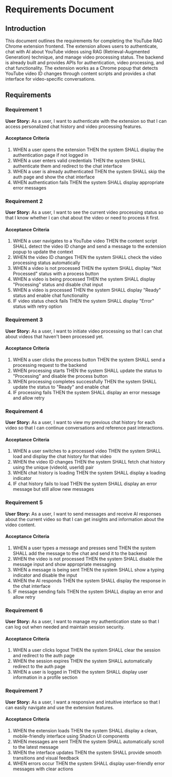 # Requirements Document

## Introduction

This document outlines the requirements for completing the YouTube RAG Chrome extension frontend. The extension allows users to authenticate, chat with AI about YouTube videos using RAG (Retrieval-Augmented Generation) technique, and manage video processing status. The backend is already built and provides APIs for authentication, video processing, and chat functionality. The extension works as a Chrome popup that detects YouTube video ID changes through content scripts and provides a chat interface for video-specific conversations.

## Requirements

### Requirement 1

**User Story:** As a user, I want to authenticate with the extension so that I can access personalized chat history and video processing features.

#### Acceptance Criteria

1. WHEN a user opens the extension THEN the system SHALL display the authentication page if not logged in
2. WHEN a user enters valid credentials THEN the system SHALL authenticate them and redirect to the chat interface
3. WHEN a user is already authenticated THEN the system SHALL skip the auth page and show the chat interface
4. WHEN authentication fails THEN the system SHALL display appropriate error messages

### Requirement 2

**User Story:** As a user, I want to see the current video processing status so that I know whether I can chat about the video or need to process it first.

#### Acceptance Criteria

1. WHEN a user navigates to a YouTube video THEN the content script SHALL detect the video ID change and send a message to the extension popup to update the context
2. WHEN the video ID changes THEN the system SHALL check the video processing status automatically
3. WHEN a video is not processed THEN the system SHALL display "Not Processed" status with a process button
4. WHEN a video is being processed THEN the system SHALL display "Processing" status and disable chat input
5. WHEN a video is processed THEN the system SHALL display "Ready" status and enable chat functionality
6. IF video status check fails THEN the system SHALL display "Error" status with retry option

### Requirement 3

**User Story:** As a user, I want to initiate video processing so that I can chat about videos that haven't been processed yet.

#### Acceptance Criteria

1. WHEN a user clicks the process button THEN the system SHALL send a processing request to the backend
2. WHEN processing starts THEN the system SHALL update the status to "Processing" and disable the process button
3. WHEN processing completes successfully THEN the system SHALL update the status to "Ready" and enable chat
4. IF processing fails THEN the system SHALL display an error message and allow retry

### Requirement 4

**User Story:** As a user, I want to view my previous chat history for each video so that I can continue conversations and reference past interactions.

#### Acceptance Criteria

1. WHEN a user switches to a processed video THEN the system SHALL load and display the chat history for that video
2. WHEN the video ID changes THEN the system SHALL fetch chat history using the unique (videoId, userId) pair
3. WHEN chat history is loading THEN the system SHALL display a loading indicator
4. IF chat history fails to load THEN the system SHALL display an error message but still allow new messages

### Requirement 5

**User Story:** As a user, I want to send messages and receive AI responses about the current video so that I can get insights and information about the video content.

#### Acceptance Criteria

1. WHEN a user types a message and presses send THEN the system SHALL add the message to the chat and send it to the backend
2. WHEN the video is not processed THEN the system SHALL disable the message input and show appropriate messaging
3. WHEN a message is being sent THEN the system SHALL show a typing indicator and disable the input
4. WHEN the AI responds THEN the system SHALL display the response in the chat interface
5. IF message sending fails THEN the system SHALL display an error and allow retry

### Requirement 6

**User Story:** As a user, I want to manage my authentication state so that I can log out when needed and maintain session security.

#### Acceptance Criteria

1. WHEN a user clicks logout THEN the system SHALL clear the session and redirect to the auth page
2. WHEN the session expires THEN the system SHALL automatically redirect to the auth page
3. WHEN a user is logged in THEN the system SHALL display user information in a profile section

### Requirement 7

**User Story:** As a user, I want a responsive and intuitive interface so that I can easily navigate and use the extension features.

#### Acceptance Criteria

1. WHEN the extension loads THEN the system SHALL display a clean, mobile-friendly interface using Shadcn UI components
2. WHEN messages are sent THEN the system SHALL automatically scroll to the latest message
3. WHEN the interface updates THEN the system SHALL provide smooth transitions and visual feedback
4. WHEN errors occur THEN the system SHALL display user-friendly error messages with clear actions